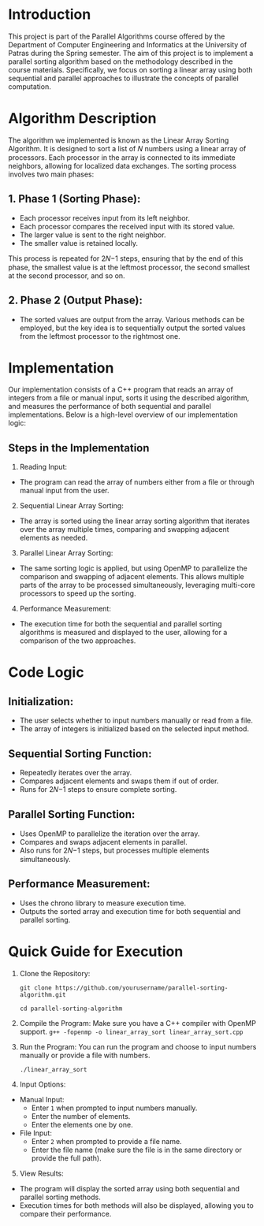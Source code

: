 # Introduction
This project is part of the Parallel Algorithms course offered by the Department of Computer Engineering and Informatics at the University of Patras during the Spring semester. The aim of this project is to implement a parallel sorting algorithm based on the methodology described in the course materials. Specifically, we focus on sorting a linear array using both sequential and parallel approaches to illustrate the concepts of parallel computation.

# Algorithm Description
The algorithm we implemented is known as the Linear Array Sorting Algorithm. It is designed to sort a list of 
𝑁 numbers using a linear array of processors. Each processor in the array is connected to its immediate neighbors, allowing for localized data exchanges. The sorting process involves two main phases:

## 1. Phase 1 (Sorting Phase):

- Each processor receives input from its left neighbor.
- Each processor compares the received input with its stored value.
- The larger value is sent to the right neighbor.
- The smaller value is retained locally.

This process is repeated for 2𝑁−1 steps, ensuring that by the end of this phase, the smallest value is at the leftmost processor, the second smallest at the second processor, and so on.

## 2. Phase 2 (Output Phase):

- The sorted values are output from the array. Various methods can be employed, but the key idea is to sequentially output the sorted values from the leftmost processor to the rightmost one.

# Implementation

Our implementation consists of a C++ program that reads an array of integers from a file or manual input, sorts it using the described algorithm, and measures the performance of both sequential and parallel implementations. Below is a high-level overview of our implementation logic:

## Steps in the Implementation
1. Reading Input:
- The program can read the array of numbers either from a file or through manual input from the user.
  
2. Sequential Linear Array Sorting:
- The array is sorted using the linear array sorting algorithm that iterates over the array multiple times, comparing and swapping adjacent elements as needed.
  
3. Parallel Linear Array Sorting:

- The same sorting logic is applied, but using OpenMP to parallelize the comparison and swapping of adjacent elements. This allows multiple parts of the array to be processed simultaneously, leveraging multi-core processors to speed up the sorting.
4. Performance Measurement:

- The execution time for both the sequential and parallel sorting algorithms is measured and displayed to the user, allowing for a comparison of the two approaches.
# Code Logic
## Initialization:

- The user selects whether to input numbers manually or read from a file.
- The array of integers is initialized based on the selected input method.
## Sequential Sorting Function:

- Repeatedly iterates over the array.
- Compares adjacent elements and swaps them if out of order.
- Runs for 2𝑁−1 steps to ensure complete sorting.
## Parallel Sorting Function:

- Uses OpenMP to parallelize the iteration over the array.
- Compares and swaps adjacent elements in parallel.
- Also runs for 2𝑁−1 steps, but processes multiple elements simultaneously.
## Performance Measurement:

- Uses the chrono library to measure execution time.
- Outputs the sorted array and execution time for both sequential and parallel sorting.

# Quick Guide for Execution
1. Clone the Repository:

    `git clone https://github.com/yourusername/parallel-sorting-algorithm.git` 

    `cd parallel-sorting-algorithm`

2. Compile the Program:
Make sure you have a C++ compiler with OpenMP support. 
`g++ -fopenmp -o linear_array_sort linear_array_sort.cpp`

3. Run the Program:
You can run the program and choose to input numbers manually or provide a file with numbers.

    `./linear_array_sort`

4. Input Options:

- Manual Input:
  - Enter `1` when prompted to input numbers manually.
  - Enter the number of elements.
  - Enter the elements one by one.
- File Input:
  - Enter `2` when prompted to provide a file name.
  - Enter the file name (make sure the file is in the same directory or provide the full path).
5. View Results:

- The program will display the sorted array using both sequential and parallel sorting methods.
- Execution times for both methods will also be displayed, allowing you to compare their performance.
